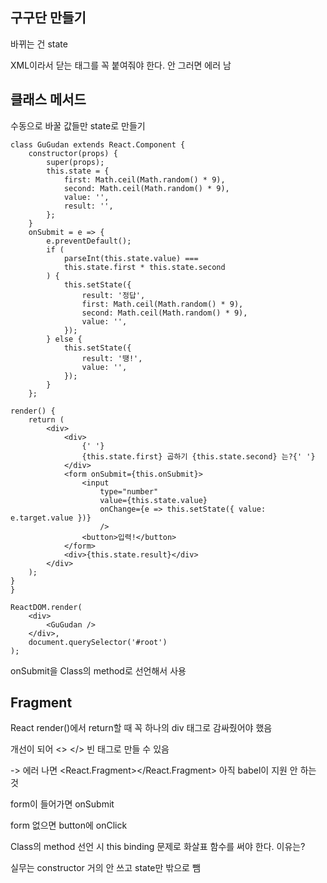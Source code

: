 ## 구구단 만들기

바뀌는 건 state

XML이라서 닫는 태그를 꼭 붙여줘야 한다. 안 그러면 에러 남

## 클래스 메서드

수동으로 바꿀 값들만 state로 만들기

```react
class GuGudan extends React.Component {
    constructor(props) {
        super(props);
        this.state = {
            first: Math.ceil(Math.random() * 9),
            second: Math.ceil(Math.random() * 9),
            value: '',
            result: '',
        };
    }
    onSubmit = e => {
        e.preventDefault();
        if (
            parseInt(this.state.value) ===
            this.state.first * this.state.second
        ) {
            this.setState({
                result: '정답',
                first: Math.ceil(Math.random() * 9),
                second: Math.ceil(Math.random() * 9),
                value: '',
            });
        } else {
            this.setState({
                result: '땡!',
                value: '',
            });
        }
    };

render() {
    return (
        <div>
            <div>
                {' '}
                {this.state.first} 곱하기 {this.state.second} 는?{' '}
            </div>
            <form onSubmit={this.onSubmit}>
                <input
                    type="number"
                    value={this.state.value}
                    onChange={e => this.setState({ value: e.target.value })}
                    />
                <button>입력!</button>
            </form>
            <div>{this.state.result}</div>
        </div>
    );
}
}

ReactDOM.render(
    <div>
        <GuGudan />
    </div>,
    document.querySelector('#root')
);
```

onSubmit을 Class의 method로 선언해서 사용

## Fragment

React render()에서 return할 때 꼭 하나의 div 태그로 감싸줬어야 했음

개선이 되어 <> </> 빈 태그로 만들 수 있음

-> 에러 나면 <React.Fragment></React.Fragment> 아직 babel이 지원 안 하는 것

form이 들어가면 onSubmit

form 없으면 button에 onClick

Class의 method 선언 시 this binding 문제로 화살표 함수를 써야 한다. 이유는?

실무는 constructor 거의 안 쓰고 state만 밖으로 뺌

